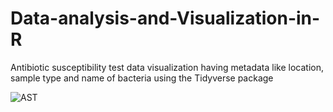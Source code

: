 # Data-analysis-and-Visualization-in-R
Antibiotic susceptibility test data visualization having metadata like location, sample type and name of bacteria using the Tidyverse package

![AST](https://user-images.githubusercontent.com/57619312/192141889-66e5b696-309d-42a5-8506-3ac9fb077103.png)
